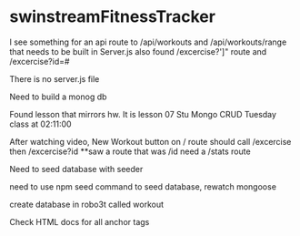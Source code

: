 # swinstreamFitnessTracker


I see something for an api route to /api/workouts and /api/workouts/range that needs to be built in Server.js
also found /excercise?']" route and /excercise?id=#

There is no server.js file


Need to build a monog db

Found lesson that mirrors hw.  It is lesson 07 Stu Mongo CRUD Tuesday class at 02:11:00

After watching video, New Workout button on / route should call /excercise then /excercise?id **saw a route that was /id  need a /stats route

Need to seed database with seeder

need to use npm seed command to seed database, rewatch mongoose

create database in robo3t called workout

Check HTML docs for all anchor tags